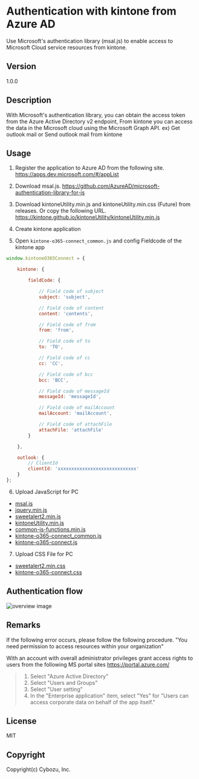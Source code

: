 # Authentication with kintone from Azure AD

Use Microsoft's authentication library (msal.js) to enable access to Microsoft Cloud service resources from kintone.

## Version
1.0.0

## Description
With Microsoft's authentication library, you can obtain the access token from the Azure Active Directory v2 endpoint,
From kintone you can access the data in the Microsoft cloud using the Microsoft Graph API.
 ex) Get outlook mail or Send outlook mail from kintone

## Usage
1. Register the application to Azure AD from the following site.
   https://apps.dev.microsoft.com/#/appList

2. Download msal.js.
   https://github.com/AzureAD/microsoft-authentication-library-for-js

3. Download kintoneUtility.min.js and kintoneUtility.min.css (Future) from releases. Or copy the following URL. https://kintone.github.io/kintoneUtility/kintoneUtility.min.js

4. Create kintone application

5. Open `kintone-o365-connect_common.js` and config Fieldcode of the kintone app

```javascript
window.kintoneO365Connect = {

    kintone: {

        fieldCode: {

            // Field code of subject
            subject: 'subject',

            // Field code of content
            content: 'contents',

            // Field code of from
            from: 'from',

            // Field code of to
            to: 'TO',

            // Field code of cc
            cc: 'CC',

            // Field code of bcc
            bcc: 'BCC',

            // Field code of messageId
            messageId: 'messageId',

            // Field code of mailAccount
            mailAccount: 'mailAccount',

            // Field code of attachFile
            attachFile: 'attachFile'
        }

    },

    outlook: {
        // ClientId
        clientId: 'xxxxxxxxxxxxxxxxxxxxxxxxxxxxx'
    }
};
```

6. Upload JavaScript for PC
* [msal.js](./js/common/google/google-api.min.min.js)
* [jquery.min.js](https://js.cybozu.com/jquery/3.2.1/jquery.min.js)
* [sweetalert2.min.js](https://js.cybozu.com/sweetalert2/v6.10.1/sweetalert2.min.js)
* [kintoneUtility.min.js](https://kintone.github.io/kintoneUtility/kintoneUtility.min.js)
* [common-js-functions.min.js](../../../../common/cybozu/SC-VN/js/common-js-functions.min.js)
* [kintone-o365-connect_common.js](./js/kintone-connect-mail-service.js)
* [kintone-o365-connect.js](./js/kintone-connect-mail-service.js)

7. Upload CSS File for PC
* [sweetalert2.min.css](https://js.cybozu.com/sweetalert2/v6.10.1/sweetalert2.min.css)
* [kintone-o365-connect.css](https://js.cybozu.com/sweetalert2/v6.10.1/sweetalert2.min.css)

## Authentication flow
![overview image](https://github.dev.cybozu.co.jp/SC/kintone-customization-development/blob/master/source/projects/Cybozu/kintone-mail-service_outlook/SSR-53/AuthenticationFlow.png?raw=true)

## Remarks
If the following error occurs, please follow the following procedure.
"You need permission to access resources within your organization"

With an account with overall administrator privileges
grant access rights to users from the following MS portal sites
https://portal.azure.com/

>1. Select "Azure Active Directory"
>2. Select "Users and Groups"
>3. Select "User setting"
>4. In the "Enterprise application" item, select "Yes" for "Users can access corporate data on behalf of the app itself."

## License
MIT

## Copyright
Copyright(c) Cybozu, Inc.
